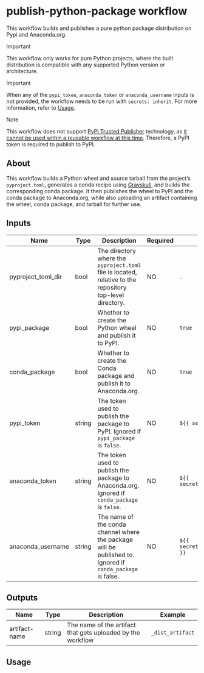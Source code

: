 # publish-python-package workflow

This workflow builds and publishes a pure python package distribution on Pypi and Anaconda.org.

> [!IMPORTANT]
> This workflow only works for pure Python projects, where the built distribution is compatible with any supported Python version or architecture.

> [!IMPORTANT]
> When any of the `pypi_token`, `anaconda_token` or `anaconda_username` inputs is not provided, the workflow needs to be run with `secrets: inherit`. For more information, refer to [Usage](#usage).

> [!NOTE]
> This workflow does not support [PyPI Trusted Publisher](https://docs.pypi.org/trusted-publishers/) technology, as [it cannot be used within a reusable workflow at this time](https://github.com/pypa/gh-action-pypi-publish?tab=readme-ov-file#trusted-publishing). Therefore, a PyPI token is required to publish to PyPI.

## About
This workflow builds a Python wheel and source tarball from the project’s `pyproject.toml`, generates a conda recipe using [Grayskull](https://github.com/conda/grayskull), and builds the corresponding conda package. It then publishes the wheel to PyPI and the conda package to Anaconda.org, while also uploading an artifact containing the wheel, conda package, and tarball for further use.

## Inputs

| Name | Type | Description | Required | Default | Example |
| ---- | ---- | ----------- | -------- | ------- | ------- |
| pyproject_toml_dir | bool | The directory where the `pyproject.toml` file is located, relative to the repository top-level directory. | NO | `.` | `path/to/pyproject/dir` |
| pypi_package | bool | Whether to create the Python wheel and publish it to PyPI. | NO | `true` | `false` |
| conda_package | bool | Whether to create the Conda package and publish it to Anaconda.org. | NO | `true` | `false` |
| pypi_token | string | The token used to publish the package to PyPI. Ignored if `pypi_package` is `false`. | NO | `${{ secrets.PYPI_TOKEN }}` | `${{ secrets.MY_CUSTOM_PYPI_TOKEN }}` |
| anaconda_token | string | The token used to publish the package to Anaconda.org. Ignored if `conda_package` is `false`. | NO | `${{ secrets.ANACONDA_TOKEN }}` | `${{ secrets.MY_CUSTOM_ANACONDA_TOKEN }}` |
| anaconda_username | string | The name of the conda channel where the package will be published to. Ignored if `conda_package` is false. | NO | `${{ secrets.ANACONDA_USERNAME }}` | `${{ secrets.MY_CUSTOM_ANACONDA_USERNAME }}` |

## Outputs

| Name | Type | Description | Example |
| --- | --- | --- | --- |
| artifact-name | string | The name of the artifact that gets uploaded by the workflow | `_dist_artifact` |

## Usage

```yaml

```
